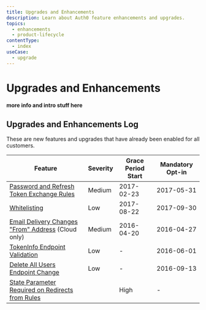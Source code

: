 ```yaml
---
title: Upgrades and Enhancements
description: Learn about Auth0 feature enhancements and upgrades.
topics:
  - enhancements
  - product-lifecycle
contentType:
  - index
useCase:
  - upgrade
---
```

# Upgrades and Enhancements 

**more info and intro stuff here** 

## Upgrades and Enhancements Log

These are new features and upgrades that have already been enabled for all customers.

| Feature | Severity | Grace Period Start | Mandatory Opt-in | 
| -- | -- | -- | -- | 
| [Password and Refresh Token Exchange Rules](/product-lifecycle/upgrades/references/password-refresh-token-exchange-rules) | Medium | 2017-02-23 |  2017-05-31 |
| [Whitelisting](/product-lifecycle/upgrades/references/whitelisting-australia-europe) | Low | 2017-08-22 |  2017-09-30 |
| [Email Delivery Changes "From" Address](/product-lifecycle/upgrades/references/email-delivery) (Cloud only) | Medium | 2016-04-20 | 2016-04-27 |
| [TokenInfo Endpoint Validation](/product-lifecycle/upgrades/references/token-endpoint-validation) |  Low | - | 2016-06-01 |
| [Delete All Users Endpoint Change](/product-lifecycle/upgrades/references/delete-all-users) | Low | - | 2016-09-13 |
| [State Parameter Required on Redirects from Rules](/product-lifecycle/upgrades/references/state-parameter-required-redirect) | | High | - | 2016-11-01 |